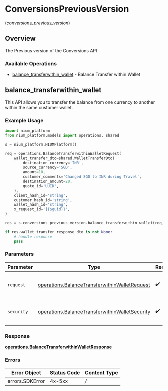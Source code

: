 # ConversionsPreviousVersion
(*conversions_previous_version*)

## Overview

The Previous version of the Conversions API

### Available Operations

* [balance_transferwithin_wallet](#balance_transferwithin_wallet) - Balance Transfer within Wallet

## balance_transferwithin_wallet

This API allows you to transfer the balance from one currency to another within the same customer wallet.

### Example Usage

```python
import nium_platform
from nium_platform.models import operations, shared

s = nium_platform.NIUMPlatform()

req = operations.BalanceTransferwithinWalletRequest(
    wallet_transfer_dto=shared.WalletTransferDto(
        destination_currency='INR',
        source_currency='SGD',
        amount=10,
        customer_comments='Changed SGD to INR during Travel',
        destination_amount=20,
        quote_id='UUID',
    ),
    client_hash_id='string',
    customer_hash_id='string',
    wallet_hash_id='string',
    x_request_id='{{$guid}}',
)

res = s.conversions_previous_version.balance_transferwithin_wallet(req, "<YOUR_API_KEY_HERE>")

if res.wallet_transfer_response_dto is not None:
    # handle response
    pass
```

### Parameters

| Parameter                                                                                                        | Type                                                                                                             | Required                                                                                                         | Description                                                                                                      |
| ---------------------------------------------------------------------------------------------------------------- | ---------------------------------------------------------------------------------------------------------------- | ---------------------------------------------------------------------------------------------------------------- | ---------------------------------------------------------------------------------------------------------------- |
| `request`                                                                                                        | [operations.BalanceTransferwithinWalletRequest](../../models/operations/balancetransferwithinwalletrequest.md)   | :heavy_check_mark:                                                                                               | The request object to use for the request.                                                                       |
| `security`                                                                                                       | [operations.BalanceTransferwithinWalletSecurity](../../models/operations/balancetransferwithinwalletsecurity.md) | :heavy_check_mark:                                                                                               | The security requirements to use for the request.                                                                |


### Response

**[operations.BalanceTransferwithinWalletResponse](../../models/operations/balancetransferwithinwalletresponse.md)**
### Errors

| Error Object    | Status Code     | Content Type    |
| --------------- | --------------- | --------------- |
| errors.SDKError | 4x-5xx          | */*             |
